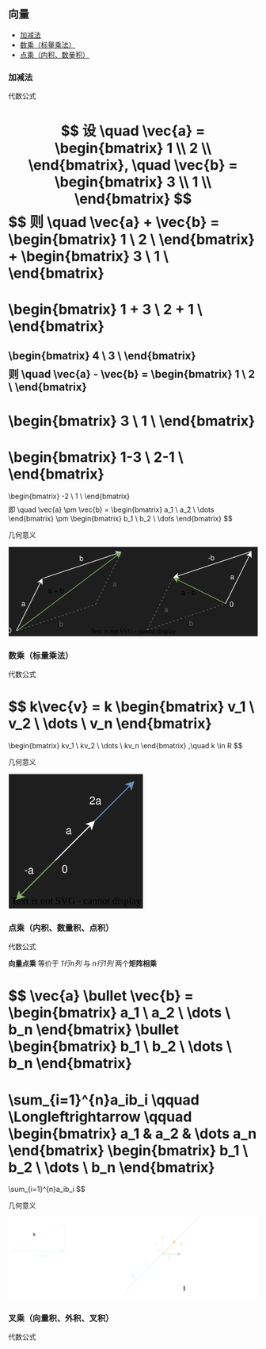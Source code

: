 
## 向量

+ [加减法](#加减法)
+ [数乘（标量乘法）](#数乘（标量乘法）)
+ [点乘（内积、数量积）](#点乘（内积、数量积）)

### 加减法

代数公式

$$
设 \quad \vec{a} = \begin{bmatrix}
1 \\ 
2 \\
\end{bmatrix}, \quad \vec{b} = \begin{bmatrix}
3 \\ 
1 \\
\end{bmatrix}
$$
$$
则 \quad \vec{a} + \vec{b} = 
\begin{bmatrix}
1 \\ 
2 \\
\end{bmatrix}
 +
\begin{bmatrix}
3 \\ 
1 \\
\end{bmatrix}
= 
\begin{bmatrix}
1 + 3 \\ 
2 + 1 \\
\end{bmatrix}
=
\begin{bmatrix}
4 \\ 
3 \\
\end{bmatrix}
$$
$$
则 \quad \vec{a} - \vec{b} = 
\begin{bmatrix}
1 \\ 
2 \\
\end{bmatrix}
 -
\begin{bmatrix}
3 \\ 
1 \\
\end{bmatrix}
= 
\begin{bmatrix}
1-3 \\ 
2-1 \\
\end{bmatrix}
=
\begin{bmatrix}
-2 \\ 
1 \\
\end{bmatrix}
$$
$$
即 \quad \vec{a} \pm \vec{b} = 
\begin{bmatrix}
a_1 \\ 
a_2 \\
\dots
\end{bmatrix}
\pm
\begin{bmatrix}
b_1 \\ 
b_2 \\
\dots
\end{bmatrix}
$$

几何意义

![Diagram.svg](../Diagram.svg)


### 数乘（标量乘法）

代数公式

$$
k\vec{v} = k
\begin{bmatrix}
v_1 \\ 
v_2 \\
\dots \\
v_n
\end{bmatrix}
=
\begin{bmatrix}
kv_1 \\ 
kv_2 \\
\dots \\
kv_n
\end{bmatrix}
,\quad k \in R
$$

几何意义

![Diagram1.svg](../Diagram1.svg)

###  点乘（内积、数量积、点积）

代数公式

**向量点乘** 等价于 *1行n列* 与 *n行1列*  两个**矩阵相乘**

$$
\vec{a} \bullet \vec{b} =
\begin{bmatrix}
a_1 \\ 
a_2 \\
\dots \\
b_n
\end{bmatrix}
\bullet
\begin{bmatrix}
b_1 \\ 
b_2 \\
\dots \\
b_n
\end{bmatrix}
=
\sum_{i=1}^{n}a_ib_i
\qquad
\Longleftrightarrow
\qquad
\begin{bmatrix}
a_1 &
a_2 &
\dots
a_n
\end{bmatrix}
\begin{bmatrix}
b_1 \\ 
b_2 \\
\dots \\
b_n
\end{bmatrix}
=
\sum_{i=1}^{n}a_ib_i
$$

几何意义

![Diagram2.svg](../dot_product.svg)

### 叉乘（向量积、外积、叉积）

代数公式




